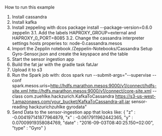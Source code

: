 How to run this example

1. Install cassandra
2. Install kafka
3. Install zeppeling with dcos package install --package-version=0.6.0 zeppelin
3.1. Add the labels HAPROXY_GROUP=external and HAPROXY_0_PORT=8085
3.2. Change the cassandra interpreter settings hosts properies to: node-0.cassandra.mesos
4. Import the Zepplin notebook /Zeppelin-Notebooks/Cassandra Setup Gyro-Sensor.json and create the keyspace and the table
5. Start the sensor ingestion app
6. Build the fat jar with the gradle task fatJar
7. Upload it to s3
8. Run the Spark job with: dcos spark run --submit-args="--supervise --conf spark.mesos.uris=http://hdfs.marathon.mesos:9000/v1/connect/hdfs-site.xml,http://hdfs.marathon.mesos:9000/v1/connect/core-site.xml --class com.zuehlke.hackzurich.KafkaToCassandra https://s3-us-west-1.amazonaws.com/your_bucket/KafkaToCassandra-all.jar sensor-reading hackzurichzuhlke gyrodata"
9. Send Data to the sensor-ingestion app that looks like:
{
    "z" : -0.004197141877964879,
    "x" : -0.0617911962442365,
    "y" : 0.07009919358084769,
    "date" : "2016-09-03T08:40:25.150+02:00",
    "type" : "Gyro"
  }